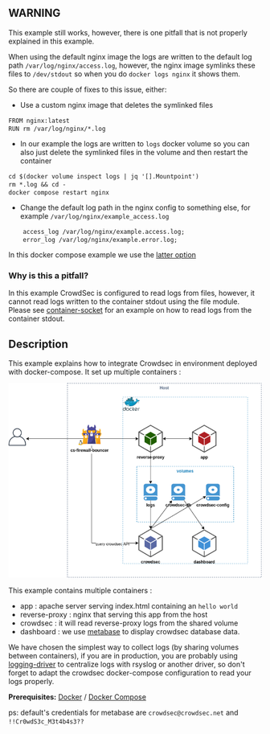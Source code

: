## WARNING

This example still works, however, there is one pitfall that is not properly explained in this example.

When using the default nginx image the logs are written to the default log path `/var/log/nginx/access.log`, however, the nginx image symlinks these files to `/dev/stdout` so when you do `docker logs nginx` it shows them.

So there are couple of fixes to this issue, either:
- Use a custom nginx image that deletes the symlinked files
```
FROM nginx:latest
RUN rm /var/log/nginx/*.log
```
- In our example the logs are written to `logs` docker volume so you can also just delete the symlinked files in the volume and then restart the container
```
cd $(docker volume inspect logs | jq '[].Mountpoint')
rm *.log && cd -
docker compose restart nginx
```
- Change the default log path in the nginx config to something else, for example `/var/log/nginx/example_access.log`
```
    access_log /var/log/nginx/example.access.log;
    error_log /var/log/nginx/example.error.log;
```

In this docker compose example we use the [latter option](reverse-proxy/nginx.conf#L13-L14)

### Why is this a pitfall?

In this example CrowdSec is configured to read logs from files, however, it cannot read logs written to the container stdout using the file module. Please see [container-socket](../container-socket/) for an example on how to read logs from the container stdout.

## Description

This example explains how to integrate Crowdsec in environment deployed with docker-compose. It set up multiple containers :

![Schema](schema.png)

This example contains multiple containers :
* app : apache server serving index.html containing an `hello world`
* reverse-proxy : nginx that serving this app from the host
* crowdsec : it will read reverse-proxy logs from the shared volume
* dashboard : we use [metabase](https://hub.docker.com/r/metabase/metabase) to display crowdsec database data.

We have chosen the simplest way to collect logs (by sharing volumes between containers), if you are in production, you are probably using [logging-driver](https://docs.docker.com/config/containers/logging/configure/) to centralize logs with rsyslog or another driver, so don't forget to adapt the crowdsec docker-compose configuration to read your logs properly.

**Prerequisites:** [Docker](https://docs.docker.com/engine/install/) / [Docker Compose](https://docs.docker.com/compose/install/)

ps: default's credentials for metabase are `crowdsec@crowdsec.net` and `!!Cr0wdS3c_M3t4b4s3??`
